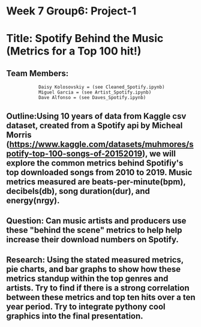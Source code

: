 # Week 7 Group6: Project-1
# Title: Spotify Behind the Music (Metrics for a Top 100 hit!)

## Team Members:
                Daisy Kolosovskiy = (see Cleaned_Spotify.ipynb)
                Miguel Garcia = (see Artist_Spotify.ipynb)
                Dave Alfonso = (see Daves_Spotify.ipynb)
                
## Outline:Using 10 years of data from Kaggle csv dataset, created from a Spotify api by Micheal Morris (https://www.kaggle.com/datasets/muhmores/spotify-top-100-songs-of-20152019), we will explore the common metrics behind Spotifiy's top downloaded songs from 2010 to 2019.  Music metrics measured are beats-per-minute(bpm), decibels(db), song duration(dur), and energy(nrgy).
          
## Question:  Can music artists and producers use these "behind the scene" metrics to help help increase their download numbers on Spotify. 

## Research:  Using the stated measured metrics, pie charts, and bar graphs to show how these metrics standup within the top genres and artists.  Try to find if there is a strong correlation between these metrics and top ten hits over a ten year period.  Try to integrate pythony cool graphics into the final presentation.
